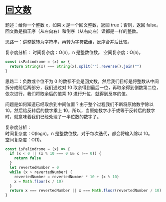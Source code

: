 # [回文数](https://leetcode.cn/problems/palindrome-number/)

题述：给你一个整数 x，如果 x 是一个回文整数，返回 true；否则，返回 false。回文数是指正序（从左向右）和倒序（从右向左）读都是一样的整数。

思路一：讲整数转为字符串，再转为字符数组，反序合并后比较。

复杂度分析：
时间复杂度：O(n)，n 是整数位数。
空间复杂度：O(n)。

```javascript
const isPalindrome = (x) => {
  return String(x) === String(x).split("").reverse().join("")
}
```

思路二：负数或个位不为 0 的数都不会是回文数，然后我们目标是将整数从中间拆分成前后两部分，我们通过对 10 取余得到最后一位，再取余得到倒数第二位，依次进行，我们将取余后的值乘 10 进行升位，就得到反序的值。

问题是如何知道已经取余到中间位置？由于整个过程我们不断将原始数字除以 10，然后给反转后的数字乘上 10，所以，当原始数字小于或等于反转后的数字时，就意味着我们已经处理了一半位数的数字了。

复杂度分析：  
时间复杂度：O(logn)，n 是整数位数，对于每次迭代，都会将输入除以 10。  
空间复杂度：O(1)。

```javascript
const isPalindrome = (x) => {
  if (x < 0 || (x % 10 === 0 && x !== 0)) {
    return false
  }
  let revertedNumber = 0
  while (x > revertedNumber) {
    revertedNumber = revertedNumber * 10 + (x % 10)
    x = Math.floor(x / 10)
  }
  return x === revertedNumber || x === Math.floor(revertedNumber / 10)
}
```
